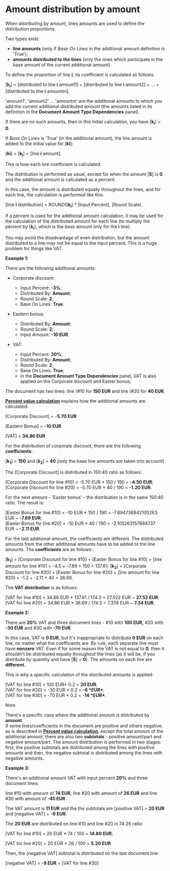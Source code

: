 # Amount distribution by amount

When distributing by amount, lines amounts are used to define the distribution proportions. 

Two types exist:

- **line amounts** (only if _Base On Lines_ in the additional amount definition is 'True');
- **amounts distributed to the lines** (only the ones which participate in the base amount of the current additional amount).

To define the proportion of line **i**, its coefficient is calculated as follows:

[**k<sub>i</sub>**] = [distributed to line **i** amount1] + [distributed to line **i** amount2] + ... + [distributed to line **i** amountm].

'amount1', 'amount2' ... 'amountm' are the additional amounts to which you add the current additional distributed amount (the amounts listed in its definition in the **Document Amount Type Dependencies** panel). 

If there are no such amounts, thеn in this initial calculation, you have [**k<sub>i</sub>**] = **0**. 

If _Base On Lines_ is 'True' (in the additional amount), the line amount is added to the initial value for [**ki</sub>**]:

[**ki<sub></sub>**] = [**k<sub>i</sub>**] + [line **i** amount].

This is how each line coefficient is calculated. 

Тhe distribution is performed as usual, except for when the amount [**S**] is **0** and the additional amount is calculated as a percent. 

In this case, the amount is distributed equally throughout the lines, and for each line, the calculation is performed like this:

[line **i** distribution] = ROUND([**k<sub>i</sub>**] * [Input Percent], [Round Scale).

If a percent is used for the additional amount calculation, it may be used for the calculation of the distributed amount for each line (to multiply the percent by [**k<sub>i</sub>**], which is the base amount only for the **i** line).

You may avoid the disadvantage of even distribution, but the amount distributed to a line may not be equal to the input percent. This is a huge problem for things like VAT.

**Example 1:**

There are the following additional amounts:

- Corporate discount:

  - Input Percent: **-3%**;
  - Distributed By: **Amount**;
  - Round Scale: **2**;
  - Base On Lines: **True**.

- Eastern bonus:

  - Distributed By: **Amount**;
  - Round Scale: **2**;
  - Input Amount: **-10 EUR**.

- VAT:

  - Input Percent: **20%**;
  - Distributed By: **Amount**;
  - Round Scale: **2**;
  - Base On Lines: **True**;
  - in the **Document Amount Type Dependencies** panel, VAT is also applied on the Corporate discount and Easter bonus;

The document has two lines: line \\#10 for **150 EUR** and line \\#20 for **40 EUR**. 

**[Percent value calculation](/advanced/document-amounts/amounts-calculation/percent-calculation.md)** explains how the additional amounts are calculated:

[Corporate Discount] = -**5.70 EUR**

[Eastern Bonus] = **-10 EUR**

[VAT] = **34.86 EUR**

For the distribution of corporate discount, there are the following **coefficients**: 

[**k<sub>1</sub>**] = **150** and [**k<sub>2</sub>**] = **40** (only the base line amounts are taken into account)

The [Corporate Discount] is distributed in 150:40 ratio as follows:

[Corporate Discount for line \#10] = -5.70 EUR * 150 / 190 = **-4.50 EUR**; <br>
[Corporate Discount for line \#20] = -5.70 EUR * 40 / 190 = **-1.20 EUR**.

For the next amount - 'Easter bonus' - the distribution is in the same 150:40 ratio. The result is:

[Easter Bonus for line \#10] = -10 EUR * 150 / 190 = -7.894736842105263 EUR ~ **-7.89 EUR**; <br>
[Easter Bonus for line \#20] = -10 EUR * 40 / 190 = -2.105263157894737 EUR ~ **-2.11 EUR**.

For the last additional amount, the coefficients are different. The distributed amounts from the other additional amounts have to be  added to the line amounts. The **coefficients** are as follows:

[**k<sub>1</sub>**] = [Corporate Discount for line \#10] + [Easter Bonus for line \#10] + [line amount for line \#10] = -4.5 + -7.89 + 150 = 137.61;
[**k<sub>2</sub>**] = [Corporate Discount for line \#20] + [Easter Bonus for line \#20] + [line amount for line \#20] = -1.2 + -2.11 + 40 = 36.69.

The **VAT distribution** is as follows:

[VAT for line \#10] = 34.86 EUR * 137.61 / 174.3 = 27.522 EUR ~ **27.52 EUR**; <br>
[VAT for line \#20] = 34.86 EUR * 36.69 / 174.3 = 7.338 EUR ~ **7.34 EUR**.

**Example 2:**

There are **20%** VAT and three document lines - \#10 with **100 EUR,** \#20 with **-30 EUR** and \#30 with **-70 EUR**. 

In this case, VAT is **0 EUR**, but it's inappropriate to distribute **0 EUR** on each line, no matter what the coefficients are. By rule, each separate line must have **nonzero** VAT. Even if for some reason the VAT is not equal to **0**, then it shouldn't be distributed equally throughout the lines (as it will be, if you distribute by quantity and have [**S**] = **0**). The amounts on each line are **different**. 

This is why a specific calculation of the distributed amounts is applied:

[VAT for line \#10] = 100 EUR* 0.2 = **20 EUR**; <br>
[VAT for line \#20] = -30 EUR * 0.2 = **-6 \**EUR\****; <br>
[VAT for line \#30] = -70 EUR * 0.2 = **-14 \**EUR\****. <br>

> [!NOTE] 
> 
> There's a specific case where the additional amount is distributed by **amount**. <br> If some lines/coefficients in the document are positive and others negative, as is described in **[Percent value calculation](/advanced/document-amounts/amounts-calculation/percent-calculation.md)**, except the total amount of the additional amount, there are also two **subtotals** - positive amount/part and negative amount/part. The amount distribution is performed in two stages: first, the positive subtotals are distributed among the lines with positive amounts and then, the negative subtotal is distributed among the lines with negative amounts. 

**Example 3:**

There's an additional amount VAT with input percent **20%** and three document lines:

line \#10 with amount of **74 EUR**, line \#20 with amount of **26 EUR** and line \#30 with amount of **-45 EUR**. 

The VAT amount is **11 EUR** and the the subtotals are [positive VAT] = **20 EUR** and [negative VAT] = **-9 EUR**. 

The **20 EUR** are distributed on line \#10 and line \#20 in 74:26 ratio:

[VAT for line \#10] = 20 EUR * 74 / 100 = **14.80 EUR**;

[VAT for line \#20] = 20 EUR * 26 / 100 = **5.20 EUR**

Then, the [negative VAT] subtotal is distributed on the last document line: 

[negative VAT] = **-9 EUR** = [VAT for line \#30]
